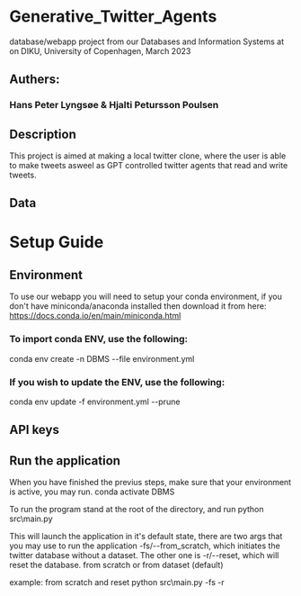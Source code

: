 # Generative_Twitter_Agents
database/webapp project from our Databases and Information Systems at on DIKU, University of Copenhagen, March 2023
## Authers:
### Hans Peter Lyngsøe & Hjalti Petursson Poulsen

## Description
This project is aimed at making a local twitter clone, where the user is able to make tweets asweel as GPT controlled twitter agents that read and write tweets.

## Data

# Setup Guide

## Environment
To use our webapp you will need to setup your conda environment, if you don't have miniconda/anaconda installed then download it from here: https://docs.conda.io/en/main/miniconda.html

### To import conda ENV, use the following:
conda env create -n DBMS --file environment.yml

### If you wish to update the ENV, use the following:
conda env update -f environment.yml --prune

## API keys

## Run the application
When you have finished the previus steps, make sure that your environment is active, you may run.
conda activate DBMS

To run the program stand at the root of the directory, and run
python src\main.py

This will launch the application in it's default state, there are two args that you may use to run the application -fs/--from_scratch, which initiates the twitter database without a dataset. The other one is -r/--reset, which will reset the database. from scratch or from dataset (default)

example: from scratch and reset
python src\main.py -fs -r

